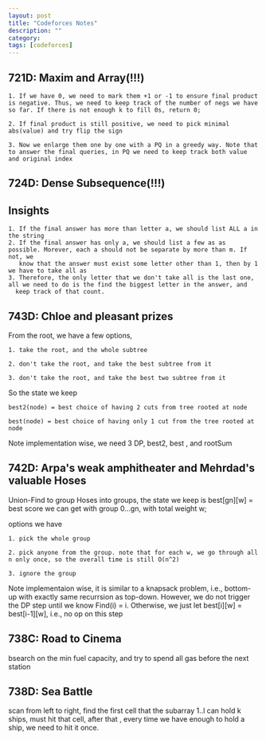 ```yaml
---
layout: post
title: "Codeforces Notes"
description: ""
category: 
tags: [codeforces]
---
```


721D: Maxim and Array(!!!)
------------
```
1. If we have 0, we need to mark them +1 or -1 to ensure final product is negative. Thus, we need to keep track of the number of negs we have so far. If there is not enough k to fill 0s, return 0;

2. If final product is still positive, we need to pick minimal abs(value) and try flip the sign

3. Now we enlarge them one by one with a PQ in a greedy way. Note that to answer the final queries, in PQ we need to keep track both value and original index
```


724D: Dense Subsequence(!!!)
------------

Insights
--------
```
1. If the final answer has more than letter a, we should list ALL a in the string
2. If the final answer has only a, we should list a few as as possible. Morever, each a should not be separate by more than m. If not, we
   know that the answer must exist some letter other than 1, then by 1 we have to take all as
3. Therefore, the only letter that we don't take all is the last one, all we need to do is the find the biggest letter in the answer, and
  keep track of that count.

```


743D: Chloe and pleasant prizes
--------------
From the root, we have a few options,  

```
1. take the root, and the whole subtree 

2. don't take the root, and take the best subtree from it 

3. don't take the root, and take the best two subtree from it

```

So the state we keep

```
best2(node) = best choice of having 2 cuts from tree rooted at node 

best(node) = best choice of having only 1 cut from the tree rooted at node

```

Note implementation wise, we need 3 DP, best2, best , and rootSum


742D: Arpa's weak amphitheater and Mehrdad's valuable Hoses
-------------
Union-Find to group Hoses into groups, the state we keep is best[gn][w] = best score we can get with group 0...gn, with total weight w;

options we have
```
1. pick the whole group

2. pick anyone from the group. note that for each w, we go through all n only once, so the overall time is still O(n^2)

3. ignore the group

```

Note implementaion wise, it is similar to a knapsack problem, i.e., bottom-up with exactly same recurrsion as top-down. However, we do not
trigger the DP step until we know Find(i) = i. Otherwise, we just let best[i][w] = best[i-1][w], i.e., no op on this step

738C:  Road to Cinema 
------------
bsearch on the min fuel capacity, and try to spend all gas before the next station

738D: Sea Battle
----------
scan from left to right, find the first cell that the subarray 1..l can hold k ships, must hit that cell, after that , every time we have
enough to hold a ship, we need to hit it once.
